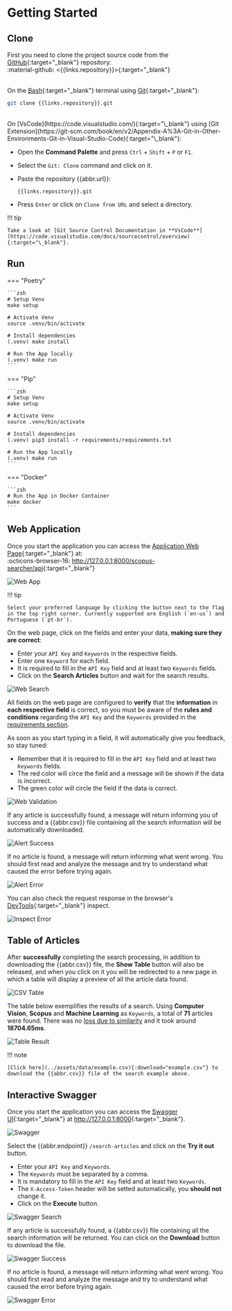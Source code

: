 # Getting Started

## Clone

First you need to clone the project source code from the [GitHub](https://github.com/){:target="\_blank"} repository: <br>
:material-github: <{{links.repository}}>{:target="\_blank"}
<br><br>

On the [Bash](https://www.gnu.org/software/bash/manual/){:target="\_blank"} terminal using [Git](https://git-scm.com/){:target="\_blank"}:

```zsh
git clone {{links.repository}}.git
```

<br>
On [VsCode](https://code.visualstudio.com/){:target="\_blank"} using [Git Extension](https://git-scm.com/book/en/v2/Appendix-A%3A-Git-in-Other-Environments-Git-in-Visual-Studio-Code){:target="\_blank"}:

- Open the **Command Palette** and press `Ctrl` + `Shift` + `P` or `F1`.
- Select the `Git: Clone` command and click on it.
- Paste the repository {{abbr.url}}:

    ```url
    {{links.repository}}.git
    ```

- Press `Enter` or click on `Clone from URL` and select a directory.

!!! tip

    Take a look at [Git Source Control Documentation in **VsCode**](https://code.visualstudio.com/docs/sourcecontrol/overview){:target="\_blank"}.

## Run

=== "Poetry"

    ```zsh
    # Setup Venv
    make setup

    # Activate Venv
    source .venv/bin/activate

    # Install dependencies
    (.venv) make install

    # Run the App locally
    (.venv) make run
    ```

=== "Pip"

    ```zsh
    # Setup Venv
    make setup

    # Activate Venv
    source .venv/bin/activate

    # Install dependencies
    (.venv) pip3 install -r requirements/requirements.txt

    # Run the App locally
    (.venv) make run
    ```

=== "Docker"

    ```zsh
    # Run the App in Docker Container
    make docker
    ```

## Web Application

Once you start the application you can access the [Application Web Page](https://en.wikipedia.org/wiki/Web_application){:target="\_blank"} at: <br>
:octicons-browser-16: <http://127.0.0.1:8000/scopus-searcher/api>{:target="\_blank"}

![Web App](../assets/img/web-app-en.png "Web App")

!!! tip

    Select your preferred language by clicking the button next to the flag in the top right corner. Currently supported are English (`en-us`) and Portuguese (`pt-br`).

On the web page, click on the fields and enter your data, **making sure they are correct**:

- Enter your `API Key` and `Keywords` in the respective fields.
- Enter one `Keyword` for each field.
- It is required to fill in the `API Key` field and at least two `Keywords` fields.
- Click on the **Search Articles** button and wait for the search results.

![Web Search](../assets/img/web-search-en.png "Web Search")

All fields on the web page are configured to **verify** that the **information** in **each respective field** is correct, so you must be aware of the **rules and conditions** regarding the `API Key` and the `Keywords` provided in the [requirements section](./requirements.md).

As soon as you start typing in a field, it will automatically give you feedback, so stay tuned:

- Remember that it is required to fill in the `API Key` field and at least two `Keywords` fields.
- The red color will circe the field and a message will be shown if the data is incorrect.
- The green color will circle the field if the data is correct.

![Web Validation](../assets/img/web-validation-en.png "Web Validation")

If any article is successfully found, a message will return informing you of success and a {{abbr.csv}} file containing all the search information will be automatically downloaded.

![Alert Success](../assets/img/alert-success.png "Alert Success")

If no article is found, a message will return informing what went wrong. You should first read and analyze the message and try to understand what caused the error before trying again.

![Alert Error](../assets/img/alert-error.png "Alert Error")

You can also check the request response in the browser's [DevTools](https://developer.chrome.com/docs/devtools){:target="\_blank"} inspect.

![Inspect Error](../assets/img/inspect-error.png "Inspect Error")

## Table of Articles

After **successfully** completing the search processing, in addition to downloading the {{abbr.csv}} file, the **Show Table** button will also be released, and when you click on it you will be redirected to a new page in which a table will display a preview of all the article data found.

![CSV Table](../assets/img/csv-table-en.png "CSV Table")

The table below exemplifies the results of a search. Using **Computer Vision**, **Scopus** and **Machine Learning** as `Keywords`, a total of **71** articles were found. There was no [loss due to similarity](./api-limit-and-fields-and-filter.md#filtering-results) and it took around **18704.65ms**.

![Table Result](../assets/img/table-result-en.png "Table Result")

!!! note

    [Click here](../assets/data/example.csv){:download="example.csv"} to download the {{abbr.csv}} file of the search example above.

## Interactive Swagger

Once you start the application you can access the [Swagger UI](https://github.com/swagger-api/swagger-ui){:target="\_blank"} at <http://127.0.0.1:8000>{:target="\_blank"}.

![Swagger](../assets/img/swagger.png "Swagger")

Select the {{abbr.endpoint}} `/search-articles` and click on the **Try it out** button.

- Enter your `API Key` and `Keywords`.
- The `Keywords` must be separated by a comma.
- It is mandatory to fill in the `API Key` field and at least two `Keywords`.
- The `X-Access-Token` header will be setted automatically, you **should not** change it.
- Click on the **Execute** button.

![Swagger Search](../assets/img/swagger-search.png "Swagger Search")

If any article is successfully found, a {{abbr.csv}} file containing all the search information will be returned. You can click on the **Download** button to download the file.

![Swagger Success](../assets/img/swagger-success.png "Swagger Success")

If no article is found, a message will return informing what went wrong. You should first read and analyze the message and try to understand what caused the error before trying again.

![Swagger Error](../assets/img/swagger-error.png "Swagger Error")
